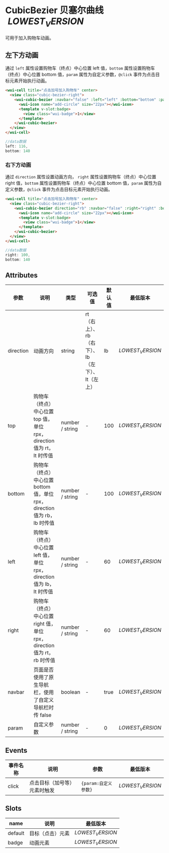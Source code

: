 <frame/>

# CubicBezier 贝塞尔曲线 <el-tag text style="vertical-align: middle;margin-left:8px;" effect="plain">$LOWEST_VERSION$</el-tag>

可用于加入购物车动画。

## 左下方动画

通过 `left` 属性设置购物车（终点）中心位置 left 值，`bottom` 属性设置购物车（终点）中心位置 bottom 值，`param` 属性为自定义参数，`@click` 事件为点击目标元素开始执行动画。

```html
<wui-cell title="点击加号加入购物车" center>
  <view class="cubic-bezier-right">
    <wui-cubic-bezier :navbar="false" :left="left" :bottom="bottom" :param="0" @click="handleClick">
      <wui-icon name="add-circle" size="22px"></wui-icon>
      <template v-slot:badge>
        <view class="wui-badge">1</view>
      </template>
    </wui-cubic-bezier>
  </view>
</wui-cell>
```

```js
//data数据
left: 116,
bottom: 140
```

### 右下方动画

通过 `direction` 属性设置动画方向， `right` 属性设置购物车（终点）中心位置 right 值，`bottom` 属性设置购物车（终点）中心位置 bottom 值，`param` 属性为自定义参数，`@click` 事件为点击目标元素开始执行动画。

```html
<wui-cell title="点击加号加入购物车" center>
  <view class="cubic-bezier-right">
    <wui-cubic-bezier direction="rb" :navbar="false" :right="right" :bottom="bottom" :param="0" @click="handleClick">
      <wui-icon name="add-circle" size="22px"></wui-icon>
      <template v-slot:badge>
        <view class="wui-badge">1</view>
      </template>
    </wui-cubic-bezier>
  </view>
</wui-cell>
```

```js
//data数据
right: 100,
bottom: 140
```

## Attributes

| 参数      | 说明                                                                     | 类型            | 可选值                                         | 默认值 | 最低版本         |
| --------- | ------------------------------------------------------------------------ | --------------- | ---------------------------------------------- | ------ | ---------------- |
| direction | 动画方向                                                                 | string          | rt（右上）、rb（右下）、lb（左下）、lt（左上） | lb     | $LOWEST_VERSION$ |
| top       | 购物车（终点）中心位置 top 值，单位 rpx，direction 值为 rt，lt 时传值    | number / string | -                                              | 100    | $LOWEST_VERSION$ |
| bottom    | 购物车（终点）中心位置 bottom 值，单位 rpx，direction 值为 rb，lb 时传值 | number / string | -                                              | 100    | $LOWEST_VERSION$ |
| left      | 购物车（终点）中心位置 left 值，单位 rpx，direction 值为 lb，lt 时传值   | number / string | -                                              | 60     | $LOWEST_VERSION$ |
| right     | 购物车（终点）中心位置 right 值，单位 rpx，direction 值为 rt，rb 时传值  | number / string | -                                              | 60     | $LOWEST_VERSION$ |
| navbar    | 页面是否使用了原生导航栏，使用了自定义导航栏时传 false                   | boolean         | -                                              | true   | $LOWEST_VERSION$ |
| param     | 自定义参数                                                               | number / string | -                                              | 0      | $LOWEST_VERSION$ |

## Events

| 事件名称 | 说明                         | 参数                 | 最低版本         |
| -------- | ---------------------------- | -------------------- | ---------------- |
| click    | 点击目标（加号等）元素时触发 | `{param:自定义参数}` | $LOWEST_VERSION$ |

## Slots

| name    | 说明             | 最低版本         |
| ------- | ---------------- | ---------------- |
| default | 目标（点击）元素 | $LOWEST_VERSION$ |
| badge   | 动画元素         | $LOWEST_VERSION$ |
